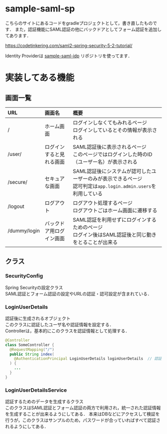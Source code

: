 # sample-saml-sp

こちらのサイトにあるコードをgradleプロジェクトとして，書き直したものです．
また，認証機能にSAML認証の他にバックドアとしてフォーム認証を追加してあります．

https://codetinkering.com/saml2-spring-security-5-2-tutorial/

Identity Providerは [sample-saml-idp](https://github.com/lycee-project/sample-saml-idp) リポジトリを使ってます．


# 実装してある機能

## 画面一覧
| URL          | 画面名          | 概要                                                                      |
|:-------------|:-------------|:------------------------------------------------------------------------|
| /            | ホーム画面        | ログインしなくてもみれるページ<br>ログインしているとその情報が表示される                                  |
| /user/       | ログインすると見れる画面 | SAML認証後に表示されるページ<br>このページではログインした時のID（ユーザー名）が表示される                      |
| /secure/     | セキュアな画面      | SAML認証後にシステムが認可したユーザーのみが表示できるページ<br>認可判定は`app.login.admin.users`を利用している |
| /logout      | ログアウト        | ログアウト処理するページ<br>ログアウトごはホーム画面に遷移する                                       |
| /dummy/login | バックドア用ログイン画面 | SAML認証を利用せずにログインするためのページ<br>ログイン後はSAML認証後と同じ動きをとることが出来る                 |



## クラス

### SecurityConfig
Spring Securityの設定クラス  
SAML認証とフォーム認証の設定やURLの認証・認可設定が含まれている．  

### LoginUserDetails
認証後に生成されるオブジェクト  
このクラスに認証したユーザ名や認証情報を設定する．  
Controllerは，基本的にこのクラスを認証情報として処理する．
```java
@Controller
class SomeController {
  @RequestMapping("/")
  public String index(
    @AuthenticationPrincipal LoginUserDetails loginUserDetails  // 認証情報の取得
  ) {
    ...
  }
}
```

### LoginUserDetailsService
認証するためのデータを生成するクラス  
このクラスはSAML認証とフォーム認証の両方で利用され，統一された認証情報を生成することが出来るようにしてある．
本来はDBなどにアクセスして検証を行うが，このクラスはサンプルのため，パスワードが合っていればすべて認証されるようにしてある．  


